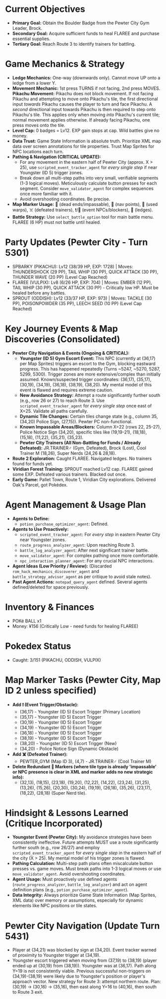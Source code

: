 # Current Objectives
*   **Primary Goal:** Obtain the Boulder Badge from the Pewter City Gym Leader, Brock.
*   **Secondary Goal:** Acquire sufficient funds to heal FLAREE and purchase essential supplies.
*   **Tertiary Goal:** Reach Route 3 to identify trainers for battling.

# Game Mechanics & Strategy
*   **Ledge Mechanics:** One-way (downwards only). Cannot move UP onto a ledge from a lower Y.
*   **Movement Mechanic:** 1st press TURNS if not facing, 2nd press MOVES. **Pikachu Movement:** Pikachu does not block movement. If not facing Pikachu and attempting to move onto Pikachu's tile, the first directional input *towards* Pikachu causes the player to turn and face Pikachu. A *second* directional input towards Pikachu is then required to step onto Pikachu's tile. This applies only when moving *into* Pikachu's current tile; normal movement applies otherwise. If already facing Pikachu, one press moves onto the tile.
*   **Level Cap:** 0 badges = Lv12. EXP gain stops at cap. Wild battles give no money.
*   **Data Trust:** Game State Information is absolute truth. Prioritize XML map data over screen annotations for tile properties. Trust Map Sprites for NPC locations each turn.
*   **Pathing & Navigation (CRITICAL UPDATE):** 
    *   For any movement in the eastern half of Pewter City (approx. X > 25), use `scripted_event_tracker_agent` for *every single step* if near Youngster (ID 5) trigger zones.
    *   Break down all multi-step paths into very small, verifiable segments (1-3 logical moves). Meticulously calculate button presses for each segment. Consider `move_validator_agent` for complex sequences once more familiar with it.
    *   Avoid overshooting coordinates. Be precise.
*   **Map Marker Usage:** 🚫 (dead ends/impassable), 📍 (nav points), 🚪 (used warps), ☠️ (defeated trainers), ❗/💁 (event NPCs/blockers), 🚧 (ledges).
*   **Battle Strategy:** Use `select_battle_option` tool for main battle menu. FLAREE (6 HP) must not battle until healed.

# Party Updates (Pewter City - Turn 5301)
*   SPBARKY (PIKACHU): Lv12 (38/39 HP, EXP: 1728) | Moves: THUNDERSHOCK (29 PP), TAIL WHIP (30 PP), QUICK ATTACK (30 PP), THUNDER WAVE (20 PP) (Level Cap Reached)
*   FLAREE (VULPIX): Lv8 (6/26 HP, EXP: 704) | Moves: EMBER (12 PP), TAIL WHIP (30 PP), QUICK ATTACK (30 PP) - Critically low HP. Must be healed before any battles.
*   SPROUT (ODDISH): Lv12 (33/37 HP, EXP: 973) | Moves: TACKLE (30 PP), POISONPOWDER (35 PP), LEECH SEED (10 PP) (Level Cap Reached)

# Key Journey Events & Map Discoveries (Consolidated)
*   **Pewter City Navigation & Events (Ongoing & CRITICAL):**
    *   **Youngster (ID 5) Gym Escort Event:** This NPC (currently at (36,17) per Map Sprites) triggers an escort to the Gym, blocking eastward progress. This has happened repeatedly (Turns ~5247, ~5270, 5287, 5299, 5300). Trigger zones are more extensive/complex than initially assumed. Known/suspected trigger coordinates: (36,17), (35,17), (30,19), (34,19), (36,18), (38,19), (38,20). My mental model of this event is flawed and requires extreme caution.
    *   **New Avoidance Strategy:** Attempt a route significantly further south (e.g., row 26 or 27) to reach Route 3. Use `scripted_event_tracker_agent` for *every single step* once east of X=25. Validate all paths carefully.
    *   **Dynamic Tile Changes:** Certain tiles change state (e.g., column 35, (34,20) Police Sign, (27,15)). Pewter PC non-functional.
    *   **Known Impassable Areas/Blockers:** Column X=22 (rows 22, 25-27), Police Notice Sign (34,20), specific tiles like (19,19-21), (18,18), (15,18), (11,22), (35,21), (35,23).
    *   **Pewter City Trainers (All Non-Battling for Funds / Already Defeated):** JR.TRAINER♂ (Gym, Defeated), Brock (Lost), Cool Trainer M (18,26), Super Nerds (24,26 & 28,18).
*   **Route 2 Exploration:** Caught FLAREE. Navigated ledges. No trainers found for funds yet.
*   **Viridian Forest Training:** SPROUT reached Lv12 cap. FLAREE gained some EXP. Defeated various trainers. Blacked out once.
*   **Early Game:** Pallet Town, Route 1, Viridian City explorations. Delivered Oak's Parcel, got Pokédex.

# Agent Management & Usage Plan
*   **Agents to Define:**
    *   `potion_purchase_optimizer_agent`: Defined.
*   **Agents to Use Proactively:**
    *   `scripted_event_tracker_agent`: For *every step* in eastern Pewter City near Youngster zones.
    *   `route_progress_analyzer_agent`: Upon reaching Route 3.
    *   `battle_log_analyzer_agent`: After next significant trainer battle.
    *   `move_validator_agent`: For complex pathing once more comfortable.
    *   `npc_interaction_planner_agent`: For any crucial NPC interactions.
*   **Agent Ideas (Low Priority / Review):** (Discarded `rom_hack_mechanics_discoverer_agent` and `battle_strategy_advisor_agent` as per critique to avoid stale notes).
*   **Past Agent Actions:** `notepad_query_agent` defined. Several agents defined/deleted for space previously.

# Inventory & Finances
*   POKé BALL x1
*   Money: ¥156 (Critically Low - need funds for healing FLAREE)

# Pokedex Status
*   Caught: 3/151 (PIKACHU, ODDISH, VULPIX)

# Map Marker Tasks (Pewter City, Map ID 2 unless specified)
*   **Add ❗ (Event Trigger/Obstacle):**
    *   (36,17) - Youngster (ID 5) Escort Trigger (Primary Location)
    *   (35,17) - Youngster (ID 5) Escort Trigger
    *   (30,19) - Youngster (ID 5) Escort Trigger
    *   (34,19) - Youngster (ID 5) Escort Trigger
    *   (36,18) - Youngster (ID 5) Escort Trigger
    *   (38,19) - Youngster (ID 5) Escort Trigger
    *   (38,20) - Youngster (ID 5) Escort Trigger (New)
    *   (34,20) - Police Notice Sign (Dynamic Obstacle)
*   **Add ☠️ (Defeated Trainer):**
    *   PEWTER_GYM (Map ID 3), (4,7) - JR.TRAINER♂ (Cool Trainer M)
*   **Delete Redundant 🚫 Markers (where tile type is already 'impassable' or NPC presence is clear in XML and marker adds no new strategic info):**
    *   (32,13), (18,15), (23,18), (19,20), (12,22), (14,22), (23,24), (31,25), (13,26), (15,26), (20,30), (30,24), (19,19), (26,18), (35,26), (23,17), (18,22), (28,18) (Super Nerd tile).

# Hindsight & Lessons Learned (Critique Incorporated)
*   **Youngster Event (Pewter City):** My avoidance strategies have been consistently ineffective. Future attempts MUST use a route significantly further south (e.g., row 26/27) and employ `scripted_event_tracker_agent` for *every single step* in the eastern half of the city (X > 25). My mental model of his trigger zones is flawed.
*   **Pathing Calculation:** Multi-step path plans often miscalculate button presses vs. game moves. Must break paths into 1-3 logical moves or use `move_validator_agent`. Avoid overshooting coordinates.
*   **Agent Usage:** Must proactively use defined agents (`route_progress_analyzer`, `battle_log_analyzer`) and act on agent definition plans (e.g., `potion_purchase_optimizer_agent`).
*   **Data Integrity:** Always prioritize Game State Information (Map Sprites, XML data) over memory or assumptions, especially for dynamic elements like NPC positions or tile states.

# Pewter City Navigation (Update Turn 5431)
*   Player at (34,21) was blocked by sign at (34,20). Event tracker warned of proximity to Youngster trigger at (34,19). 
*   Youngster escort triggered when moving from (37,19) to (38,19) (player ended up at (30,19) from (38,19)). Youngster was at (36,17). Path along Y=19 is not consistently viable. Previous successful non-triggers on (34,19)-(38,19) were likely due to Youngster's position or player's approach vector. New strategy for Route 3: attempt northern route. Plan: (30,19) -> (30,16) -> (35,16), then east along Y=16 to (40,16), then south to Route 3 exit.